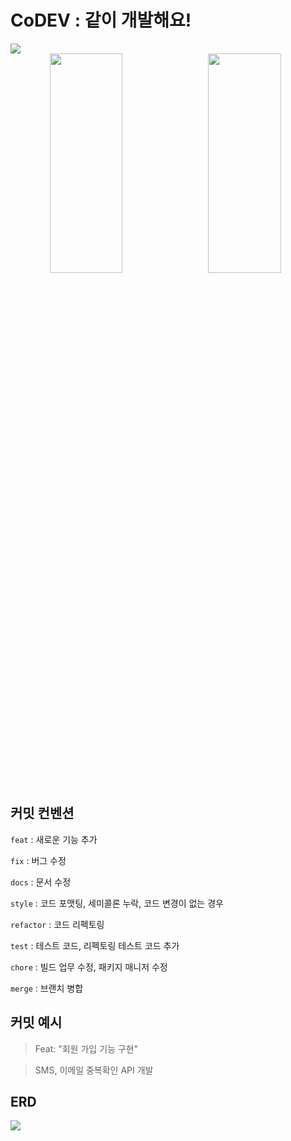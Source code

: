<div>
    <h1>CoDEV : 같이 개발해요! </h1>
</div>



<img src="https://user-images.githubusercontent.com/74559561/224093141-d2d18077-c755-431b-8fbd-3a811b961d9d.jpg" />
<div align="center">
    <img align="left" width="48%" height="30%" src="https://user-images.githubusercontent.com/74559561/224093625-e4d96e63-c254-4e18-aaab-c7720c5e7712.jpg" />
    <img  width="48%" height="30%" src="https://user-images.githubusercontent.com/74559561/224093674-139e119f-4298-4c31-91fa-5979a247b5ac.jpg" />
</div>


## 커밋 컨벤션
`feat` : 새로운 기능 추가

`fix` : 버그 수정

`docs` : 문서 수정

`style` : 코드 포맷팅, 세미콜론 누락, 코드 변경이 없는 경우

`refactor` : 코드 리펙토링

`test` : 테스트 코드, 리펙토링 테스트 코드 추가

`chore` : 빌드 업무 수정, 패키지 매니저 수정

`merge` : 브랜치 병합


## 커밋 예시
> Feat: "회원 가입 기능 구현"

> SMS, 이메일 중복확인 API 개발


## ERD
<img src="https://user-images.githubusercontent.com/74559561/211275902-1aa6a493-574c-4974-b08a-5beda41eade7.png" />
